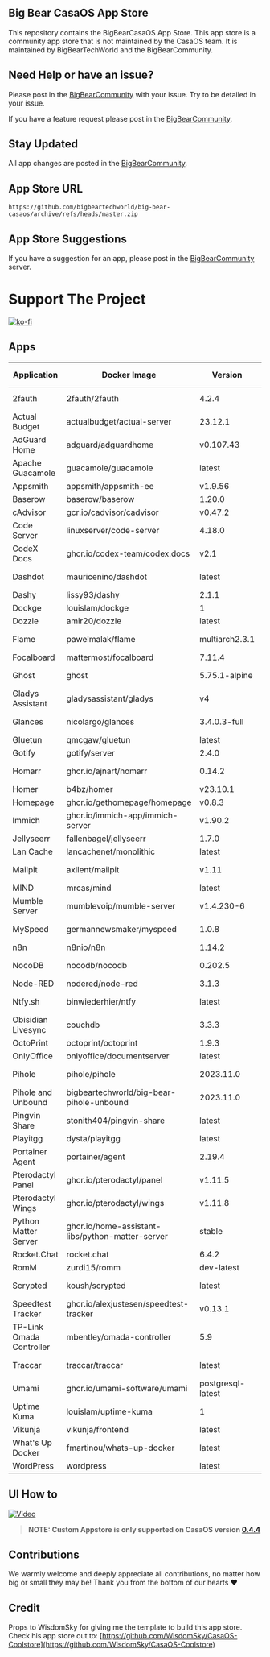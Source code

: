 ## Big Bear CasaOS App Store

This repository contains the BigBearCasaOS App Store. This app store is a community app store that is not maintained by the CasaOS team. It is maintained by BigBearTechWorld and the BigBearCommunity.

## Need Help or have an issue?

Please post in the [BigBearCommunity](https://community.bigbeartechworld.com/c/big-bear-casas/10) with your issue. Try to be detailed in your issue.

If you have a feature request please post in the [BigBearCommunity](https://community.bigbeartechworld.com/c/big-bear-casaos/bigbearcasaos-suggestions/40).

## Stay Updated

All app changes are posted in the [BigBearCommunity](https://community.bigbeartechworld.com/c/bigbearyoutube/bigbearcasaos/10).

## App Store URL

```text
https://github.com/bigbeartechworld/big-bear-casaos/archive/refs/heads/master.zip
```

## App Store Suggestions

If you have a suggestion for an app, please post in the [BigBearCommunity](https://community.bigbeartechworld.com) server.

# Support The Project

[![ko-fi](https://ko-fi.com/img/githubbutton_sm.svg)](https://ko-fi.com/E1E5NDK3I)

## Apps

| Application | Docker Image | Version | YouTube Video | Docs |
| --- | --- | --- | --- | --- |
| 2fauth | 2fauth/2fauth | 4.2.4 | [YouTube Video](https://youtu.be/yCnjxSryD_U) | |
| Actual Budget | actualbudget/actual-server | 23.12.1 | | |
| AdGuard Home | adguard/adguardhome | v0.107.43 | [YouTube Video](https://youtu.be/6cu0kfP50Jg) | |
| Apache Guacamole | guacamole/guacamole | latest | [YouTube Video](https://youtu.be/6cu0kfP50Jg) | |
| Appsmith | appsmith/appsmith-ee | v1.9.56 | | |
| Baserow | baserow/baserow | 1.20.0 | | |
| cAdvisor | gcr.io/cadvisor/cadvisor | v0.47.2 | | |
| Code Server | linuxserver/code-server | 4.18.0 | [YouTube Video](https://youtu.be/aiYcwXDfgE8) | |
| CodeX Docs | ghcr.io/codex-team/codex.docs | v2.1 | [YouTube Video](https://youtu.be/dKm2VJwam24) | | 
| Dashdot | mauricenino/dashdot | latest | [YouTube Video](https://youtu.be/if_fyuX_5fU) | |
| Dashy | lissy93/dashy | 2.1.1 | | |
| Dockge | louislam/dockge | 1 | | |
| Dozzle | amir20/dozzle | latest | |
| Flame | pawelmalak/flame | multiarch2.3.1 | [YouTube Video](https://youtu.be/p_P_jKmJRz8) | |
| Focalboard | mattermost/focalboard | 7.11.4 | | |
| Ghost | ghost | 5.75.1-alpine  | [YouTube Video](https://youtu.be/oJZK9vH4W4Y) | |
| Gladys Assistant | gladysassistant/gladys | v4 | |
| Glances | nicolargo/glances | 3.4.0.3-full | [YouTube Video](https://youtu.be/nwsVJ0QB0sM) |
| Gluetun | qmcgaw/gluetun | latest | | [Docs](https://community.bigbeartechworld.com/t/added-gluetun-to-big-bear-casaos/175)          |
| Gotify | gotify/server | 2.4.0 | |
| Homarr | ghcr.io/ajnart/homarr | 0.14.2 | [YouTube Video](https://youtu.be/H4rzZNO47Uk) |
| Homer | b4bz/homer | v23.10.1 | |
| Homepage | ghcr.io/gethomepage/homepage | v0.8.3 | |
| Immich | ghcr.io/immich-app/immich-server | v1.90.2 | |
| Jellyseerr | fallenbagel/jellyseerr | 1.7.0 | |
| Lan Cache | lancachenet/monolithic | latest | |
| Mailpit | axllent/mailpit | v1.11 | [YouTube Video](https://youtu.be/2MY3S6csrVw) |
| MIND | mrcas/mind | latest | |
| Mumble Server | mumblevoip/mumble-server | v1.4.230-6 | |
| MySpeed | germannewsmaker/myspeed | 1.0.8 | [YouTube Video](https://youtu.be/7roj87Fytz0) |
| n8n | n8nio/n8n | 1.14.2 | |
| NocoDB | nocodb/nocodb | 0.202.5 | [YouTube Video](https://youtu.be/mO2YzWpBu4o) | [Docs](https://community.bigbeartechworld.com/t/added-nocodb-to-big-bear-casaos/177) |
| Node-RED | nodered/node-red | 3.1.3 | |
| Ntfy.sh | binwiederhier/ntfy | latest | [YouTube Video](https://youtu.be/wSWhtSNwTd8) |
| Obisidian Livesync | couchdb | 3.3.3 | |
| OctoPrint | octoprint/octoprint | 1.9.3 | |
| OnlyOffice | onlyoffice/documentserver | latest | |
| Pihole | pihole/pihole | 2023.11.0 | [YouTube Video](https://youtu.be/FcMF1sYacqk) | |
| Pihole and Unbound | bigbeartechworld/big-bear-pihole-unbound | 2023.11.0 | [YouTube Video](https://youtu.be/ByFSgnnUuBI) | [Docs](https://community.bigbeartechworld.com/t/added-pihole-and-unbound-to-bigbearcasaos/191) |
| Pingvin Share | stonith404/pingvin-share | latest | [YouTube Video](https://youtu.be/SRJUS7h1vhU) |
| Playitgg | dysta/playitgg | latest | |
| Portainer Agent | portainer/agent | 2.19.4 | |
| Pterodactyl Panel | ghcr.io/pterodactyl/panel | v1.11.5 | |
| Pterodactyl Wings | ghcr.io/pterodactyl/wings | v1.11.8 | |
| Python Matter Server | ghcr.io/home-assistant-libs/python-matter-server | stable | |
| Rocket.Chat | rocket.chat | 6.4.2 | |
| RomM | zurdi15/romm | dev-latest | |
| Scrypted | koush/scrypted | latest | [YouTube Video](https://community.bigbeartechworld.com/t/how-to-install-scrypted-on-casaos-using-bigbearcasaos/155) |
| Speedtest Tracker | ghcr.io/alexjustesen/speedtest-tracker | v0.13.1 | [YouTube Video](https://youtu.be/TLjS8xNNwis) | |
| TP-Link Omada Controller | mbentley/omada-controller | 5.9 | |
| Traccar | traccar/traccar | latest | [YouTube Video](https://youtu.be/zn_tu9r6g-w) |
| Umami | ghcr.io/umami-software/umami | postgresql-latest | [YouTube Video](https://youtu.be/4DEF5fNf8hU) |
| Uptime Kuma | louislam/uptime-kuma | 1 | |
| Vikunja | vikunja/frontend | latest | |
| What's Up Docker | fmartinou/whats-up-docker | latest | |
| WordPress | wordpress | latest | |

## UI How to

[![Video](https://img.youtube.com/vi/rqFUeDDb5uA/0.jpg)](https://youtu.be/rqFUeDDb5uA)

> **NOTE: Custom Appstore is only supported on CasaOS version [0.4.4](https://blog.casaos.io/blog/32.html)**

## Contributions

We warmly welcome and deeply appreciate all contributions, no matter how big or small they may be! Thank you from the bottom of our hearts ❤️

## Credit

Props to WisdomSky for giving me the template to build this app store. Check his app store out to: [https://github.com/WisdomSky/CasaOS-Coolstore](https://github.com/WisdomSky/CasaOS-Coolstore)
